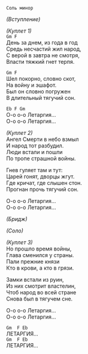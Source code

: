 `Соль минор`

*(Вступление)*

*(Куплет 1)*  
`Gm F`  
День за днем, из года в год  
Средь несчастий жил народ,  
С верой в завтра не смотря,  
Власти тяжкий гнет терпя.  
  
`Gm F`  
Шел покорно, словно скот,  
На войну и эшафот.  
Был он словно погружен  
В длительный тягучий сон.  
  
`Eb F Gm`  
О-о о-о Летаргия…  
О-о о-о Летаргия…  
  
*(Куплет 2)*  
Ангел Смерти в небо взмыл  
И народ тот разбудил.  
Люди встали и пошли  
По тропе страшной войны.  

Гнев гуляет там и тут:  
Царей гонят, дворцы жгут.  
Где кричат, где слышен стон.  
Прогнан прочь тягучий сон.  
  
О-о о-о Летаргия…  
О-о о-о Летаргия...  
  
*(Бридж)*  
  
*(Соло)*  
  
*(Куплет 3)*  
Но прошло время войны,  
Глава сменился у страны.  
Пали прежние князи  
Кто в крови, а кто в грязи.  

Замки встали из руин,  
Из них смотрит властелин,  
Чтоб народ во всей стране  
Снова был в тягучем сне.  
  
О-о о-о Летаргия…  
О-о о-о Летаргия…  
  
`Gm  F Eb`  
ЛЕТАРГИЯ…  
`Gm  F Eb`  
ЛЕТАРГИЯ…  